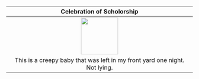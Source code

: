 |                    Celebration of Scholorship                              |
| :------------------------------------------------------------------------: |
|  <img src="![IMG_4134](https://github.com/user-attachments/assets/ea099732-ce88-47b5-a538-984add01575e)" width="100">|
| This is a creepy baby that was left in my front yard one night. Not lying. |

